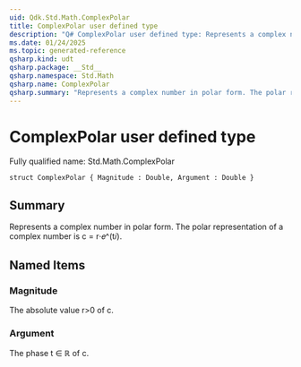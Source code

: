 ```yaml
---
uid: Qdk.Std.Math.ComplexPolar
title: ComplexPolar user defined type
description: "Q# ComplexPolar user defined type: Represents a complex number in polar form. The polar representation of a complex number is c = r⋅𝑒^(t𝑖)."
ms.date: 01/24/2025
ms.topic: generated-reference
qsharp.kind: udt
qsharp.package: __Std__
qsharp.namespace: Std.Math
qsharp.name: ComplexPolar
qsharp.summary: "Represents a complex number in polar form. The polar representation of a complex number is c = r⋅𝑒^(t𝑖)."
---
```


# ComplexPolar user defined type

Fully qualified name: Std.Math.ComplexPolar

```qsharp
struct ComplexPolar { Magnitude : Double, Argument : Double }
```

## Summary
Represents a complex number in polar form.
The polar representation of a complex number is c = r⋅𝑒^(t𝑖).

## Named Items
### Magnitude
The absolute value r>0 of c.
### Argument
The phase t ∈ ℝ of c.
